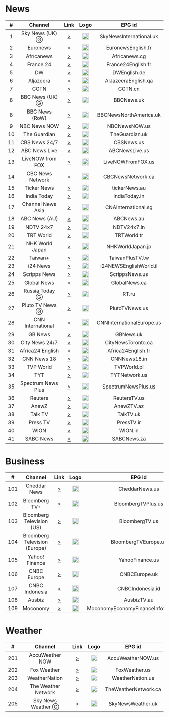 <h1>News</h1>

| #  |      Channel       |                                                                                                                                                                                                                                                                                                                                                                                                                                                                                                                                                                                                                                    Link                                                                                                                                                                                                                                                                                                                                                                                                                                                                                                                                                                                                                                    |                                                                    Logo                                                                    |          EPG id           |
|:--:|:------------------:|:--------------------------------------------------------------------------------------------------------------------------------------------------------------------------------------------------------------------------------------------------------------------------------------------------------------------------------------------------------------------------------------------------------------------------------------------------------------------------------------------------------------------------------------------------------------------------------------------------------------------------------------------------------------------------------------------------------------------------------------------------------------------------------------------------------------------------------------------------------------------------------------------------------------------------------------------------------------------------------------------------------------------------------------------------------------------------------------------------------------------------------------------------------------------------------------------------------------------------------------------------------------------------:|:------------------------------------------------------------------------------------------------------------------------------------------:|:-------------------------:|
| 1  |  Sky News (UK) Ⓖ   |                                                                                                                                                                                                                                                                                                                                                                                                                                                                                                                                                                         [>](https://linear417-gb-hls1-prd-ak.cdn.skycdp.com/100e/Content/HLS_001_1080_30/Live/channel(skynews)/index_1080-30.m3u8)                                                                                                                                                                                                                                                                                                                                                                                                                                                                                                                                                                         |               <img height="20" src="https://d2n0069hmnqmmx.cloudfront.net/epgdata/1.0/newchanlogos/512/512/skychb1404.png"/>               |  SkyNewsInternational.uk  |
| 2  |      Euronews      |                                                                                                                                                                                                                                                                                                                                                                                                                                                                                                                                                                                                    [>](https://apollo.production-public.tubi.io/live/ac-euronews2.m3u8)                                                                                                                                                                                                                                                                                                                                                                                                                                                                                                                                                                                                    |      <img height="20" src="https://upload.wikimedia.org/wikipedia/commons/thumb/9/9c/Euronews_2022.svg/640px-Euronews_2022.svg.png"/>      |    EuronewsEnglish.fr     |
| 3  |     Africanews     |                                                                                                                                                                                                                                                                                                                                                                                                           [>](https://d384lhqndib38n.cloudfront.net/v1/master/7b67fbda7ab859400a821e9aa0deda20ab7ca3d2/africanewsLive/live/eds/africanews-en/25546/africanews-en.m3u8?ads.D_ID=%5BD_ID%5D&ads.HS_URL=http%3A%2F%2Fhaystack.tv%2Fid%2FrvlMsQpom&ads.HS_LIVE_AD_TOKEN=90e3c99084fd0d650c2da74b8449e7bfe5c84bce6fd7b7d81a5a37b685b1c23f97d8b67ec7b4a6b93db37f022eb200e0&ads.us_privacy=1---&ads.D_MK=web&ads.D_ML=%5BSS_D_ML%5D&ads.D_OV=4.3&ads.D_DNT=%5BD_DNT%5D)                                                                                                                                                                                                                                                                                                                                                                                                           |                                          <img height="20" src="https://i.imgur.com/xocvePC.png"/>                                          |       Africanews.cg       |
| 4  |     France 24      |                                                                                                                                                                                                                                                                                                                                                                                                                                                                                                                                                                                               [>](https://live.france24.com/hls/live/2037218/F24_EN_HI_HLS/master_5000.m3u8)                                                                                                                                                                                                                                                                                                                                                                                                                                                                                                                                                                                               |                                          <img height="20" src="https://i.imgur.com/61MSiq9.png"/>                                          |    France24English.fr     |
| 5  |         DW         |                                                                                                                                                                                                                                                                                                                                                                                                                                                                                                                                                                                             [>](https://dwamdstream102.akamaized.net/hls/live/2015525/dwstream102/index.m3u8)                                                                                                                                                                                                                                                                                                                                                                                                                                                                                                                                                                                              |                                          <img height="20" src="https://i.imgur.com/A1xzjOI.png"/>                                          |       DWEnglish.de        |
| 6  |     Aljazeera      |                                                                                                                                                                                                                                                                                                                                                                                                                                                                                                                                                                         [>](https://d1cy85syyhvqz5.cloudfront.net/v1/master/7b67fbda7ab859400a821e9aa0deda20ab7ca3d2/aljazeeraLive/AJE/index.m3u8)                                                                                                                                                                                                                                                                                                                                                                                                                                                                                                                                                                         |                                          <img height="20" src="https://i.imgur.com/BB93NQP.png"/>                                          |    AlJazeeraEnglish.qa    |
| 7  |        CGTN        |                                                                                                                                                                                                                                                                                                                                                                                                                                                                                                                                                                                                         [>](https://english-livebkali.cgtn.com/live/encgtn_0.m3u8)                                                                                                                                                                                                                                                                                                                                                                                                                                                                                                                                                                                                         |                                          <img height="20" src="https://i.imgur.com/fMsJYzl.png"/>                                          |          CGTN.cn          |
| 8  |  BBC News (UK) Ⓖ   |                                                                                                                                                                                                                                                                                                                                                                                                                                                                                                                                                                          [>](https://vs-hls-push-uk.live.fastly.md.bbci.co.uk/x=4/i=urn:bbc:pips:service:bbc_news_channel_hd/iptv_hd_abr_v1.m3u8)                                                                                                                                                                                                                                                                                                                                                                                                                                                                                                                                                                          |         <img height="20" src="https://raw.githubusercontent.com/tv-logo/tv-logos/main/countries/united-kingdom/bbc-news-uk.png"/>          |        BBCNews.uk         |
| 8  |   BBC News (RoW)   |                                                                                                                                                                                                                                                                                                                                                                                                                                                                                                                                                                                                   [>](https://cdn4.skygo.mn/live/disk1/BBC_News/HLSv3-FTA/BBC_News.m3u8)                                                                                                                                                                                                                                                                                                                                                                                                                                                                                                                                                                                                   |         <img height="20" src="https://raw.githubusercontent.com/tv-logo/tv-logos/main/countries/united-kingdom/bbc-news-uk.png"/>          |  BBCNewsNorthAmerica.uk   |
| 9  |    NBC News NOW    |                                                                                                                                                                                                                                                                                                                                                                                                                                                                                                                                                                                                         [>](https://livetv-fa.tubi.video/nbc-news-now/master.m3u8)                                                                                                                                                                                                                                                                                                                                                                                                                                                                                                                                                                                                         |       <img height="20" src="https://raw.githubusercontent.com/tv-logo/tv-logos/main/countries/united-kingdom/nbc-news-now-uk.png"/>        |       NBCNewsNOW.us       |
| 10 |    The Guardian    | [>](https://the-guardian-3d0e32e7-aa40-49e5-b9d9-c433151fa61a-uk.fast.rakuten.tv/v1/master/0547f18649bd788bec7b67b746e47670f558b6b2/production-LiveChannel-6437/master.m3u8?ads.Rakuten+TV+EU_channel=&ads.amznbrmid=&ads.amznregion=&ads.amznslots=&ads.app_bundle=com.rakutentv.web&ads.app_name=RakutenTV&ads.app_store_url=rakuten.tv&ads.app_version=&ads.brand_name=&ads.content_classification=15&ads.content_url=rakutentv&ads.device_lmt=0&ads.device_make=firefox&ads.device_model=GENERIC&ads.device_year=1970&ads.did=5ea4e01d-1551-47e4-b222-6214e54e74bc&ads.env=prod&ads.gam_correlator=1648241767013735&ads.gdpr_consent=&ads.google_ad_manager_nonce=&ads.ifa_type=ppid&ads.market=uk&ads.os_language=&ads.platform=web&ads.player_height=1080&ads.player_width=1920&ads.pod_type=playerpage_midroll&ads.ppid=5ea4e01d-1551-47e4-b222-6214e54e74bc&ads.rtv_channel_name=the-guardian-3d0e32e7-aa40-49e5-b9d9-c433151fa61a_uk&ads.rtv_content_id=6437&ads.rtv_content_language=eng&ads.rtv_language=eng&ads.rtvid=271858&ads.streaming_id=eed58dd8-7d81-4bc8-a95f-ace9ebcbd84b&ads.tivo_devcountry=&ads.tivo_devmakedate=&ads.tivo_mvpd=&ads.tivo_platform=&ads.tivo_usid=&ads.tivo_uxloc=&ads.user_type=visitor&channel_id=6437&publishing_platform_id=5) |                                          <img height="20" src="https://i.imgur.com/o9AYq9V.png"/>                                          |      TheGuardian.uk       |
| 11 |   CBS News 24/7    |                                                                                                                                                                                                                                                                                                                                                                                                                                                                                                                                                                                              [>](https://dai.google.com/linear/hls/event/Sid4xiTQTkCT1SLu6rjUSQ/master.m3u8)                                                                                                                                                                                                                                                                                                                                                                                                                                                                                                                                                                                               |          <img height="20" src="https://raw.githubusercontent.com/tv-logo/tv-logos/main/countries/united-states/cbs-news-us.png"/>          |        CBSNews.us         |
| 12 |   ABC News Live    |                                                                                                                                                                                                                        [>](https://content.uplynk.com/channel/3324f2467c414329b3b0cc5cd987b6be.m3u8?rays=hjigfedcba&ad.flex=15&ad.access_level=0&expand=drmOff&v=3&clancy=testlivechannel&ad.adunit=/abc-news/abcnews.com/web/video&ad=abcnews_live&ad.pp=datg-live-vdms&ad.v=2&ad.is_lat=0&ad.npa=0&ad.tfcd=0&ad.vast3=1&ad.vid=$program_id&ad.description_url=https://abcnews.go.com/&ad.ppid=1adbdc9f7f5843159daf7980ba54e482&ad.us_privacy=&prbd.server=drax&ad.prbd=drax&ad.rdp=0&ad.cust_params=chan%3Dabc%26beacTyp%3Dssai%26stp%3Dvdms%26ait%3Dssai%26vdm%3Dlive%26var%3D16x9%26accesslevel%3D0%26isAuth%3D0%26lang%3Den%26aff%3Dabc%26swid%3D1adbdc9f-7f58-4315-9daf-7980ba54e482%26tag%3D%26objid%3Dabc_live11%26refDomain%3Dhttps%3A%2F%2Fabcnews.go.com%2FLive%26plt%3Dweb%26d_us_privacy%3D&ad.adUnit=/abc-news/abcnews.com/web/video)                                                                                                                                                                                                                        |      <img height="20" src="https://raw.githubusercontent.com/tv-logo/tv-logos/main/countries/united-states/abc-news-live-hz-us.png"/>      |      ABCNewsLive.us       |
| 13 |  LiveNOW from FOX  |                                    [>](https://dcs-live.mp.lura.live/server/play/5Awwm3GfagVzfpdA/manifest.m3u8?encp=nFx5tykK3aYvZmZy-16TLw:4JUUu21BaYFkMZ433qSgpwbfXNMKXfaJSMp_r3pImu7L4BXDYcHZo3lkKmZDmJe_v06AXbHcni2tKhTr-TWLPf066n92x-nUzsT_fJeX_ZIfPuHPO4c-T5XLJVIp_5CpHY_CZN1qy-eAAvU37zrWtYnuXFmiKwTE9EiH3k-m8oG5kKAC2va5C_GvuxutWxVIsV1cJYB2jf8fq2pOo08j3EAoOJmkUQ7ZCD8gUF1aEP4jtpOjyHSalSWlkDBiLfNjvq1IuF9Baq7ViPeIlXw8nJdgVjiTaX8R8lWUzveZAkMzW52oghenIM6Ct4mVV8MavFW7Z7ncEStJX6k0AQ7QUM-wYYsSsXqjD8w3OJuOPgc13HyiYvuWKT20y95yI-Prq1h16BEtvxZZCnvtAAIdpPS4Tgtw0Dp4hNb5Hs6K7DeXSf7l9hkxWt-8tP4KIJaFZFc-AurlzdHzAHrDNE734kJSeirXsP7EOAtegEIrBboioj4dpfzn_6oftxY4BCZtuBZXoNmzpyB0o_yrY8Yuavj0FL4FI7HXeOB-rc51dIb7GGNICRRXWVPUernTSjTShJOTbZcXmvK-7Nrs1_w6WLJeuZHW0_4suizHL4RdBbdXn8paFrM54omNIiKmPx8AmGek7YuE8Ir14ug9aJoOQfMhSb67MCE3w7UzIJymLFt0BgtVgP0BaXRIbt9_SIvPdRjUCUNbsydkq61Pw9loVelVONRedezGpqhZLhDi1qy473CCw-PFyxTBz2P0ZzcjPYLrVct8IvAHv_H91DNff3dTj5wsNzoe-4RJhkSUfE6hcZxI4ydWKLp0-kv3prqrKj8RoiEdtSLxZxvlIrR2dw&anvtrid=a93484d7c8672e107ab7ec71a7529324&anvauth=tb=0~te=1740780528~sgn=cfa4279783fc3a8a19f698f4f17522459e0a862507e984d23ea4bf809dab2fa1&t=1740780438&_vpng=0&guid=102dec47-ebc9-125a-0df53e694104)                                     |                                          <img height="20" src="https://i.imgur.com/1JnyzHv.png"/>                                          |     LiveNOWFromFOX.us     |
| 14 |  CBC News Network  |                                                                                                                                                           [>](https://dbrb49pjoymg4.cloudfront.net/10001/99991276/hls/master.m3u8?ads.xumo_channelId=99991276&ads._fw_ifa_type=dpid&ads._fw_did=43135081-0e2e-2a3f-b10c-4ade81d0e829&ads.amznappId=[AMZN_APP_ID]&ads.lat=[LAT]&ads.lon=[LON]&ads.os=[OS]&ads.osv=[OS_VERSION]&ads.asnw=&ads.caid=CBCNewsEnglish&ads.csid=xumo_desktopweb_CBCNewsEnglish_ssai&ads._fw_is_lat=0&ads._fw_us_privacy=1YNN&ads._fw_coppa=0&ads.genre=News&ads._fw_content_category=IAB12&ads._fw_content_language=undefined&ads._fw_content_genre=News&ads._fw_content_rating=TV-PG&ads.xumo_contentId=207&ads.xumo_contentName=CBCNewsEnglish&ads.xumo_providerId=207&ads.xumo_providerName=CBCNewsEnglish&ads._fw_deviceMake=&ads._fw_device_model=&ads.channelId=99991276&ads.xumo_platform=desktopweb&ads.site_id=26840&ads.appName=xumo&ads.appVersion=2.18.0&ads._fw_app_bundle=&ads._fw_app_store_url=&ads.site_name=XumoPlay&ads.site_page=https%253A%252F%252Fplay.xumo.com)                                                                                                                                                           |                                          <img height="20" src="https://i.imgur.com/SjTdhvJ.png"/>                                          |     CBCNewsNetwork.ca     |
| 15 |    Ticker News     |                                                                                                                                                                                                                                                                                                                                                                                                                                                                                                                                                                                      [>](https://live-hls-7agy.livepush.io/live_abr_cdn/nsitWAl1pTZtwca/emnmZbKZcO8RfwJR/index.m3u8)                                                                                                                                                                                                                                                                                                                                                                                                                                                                                                                                                                                       |                                          <img height="20" src="https://i.imgur.com/z7M0QxV.png"/>                                          |       tickerNews.au       |
| 16 |    India Today     |                                                                                                                                                                                                                                                                                                                                                                                                                                                                                                                                                                                     [>](https://indiatodaylive.akamaized.net/hls/live/2014320/indiatoday/indiatodaylive/playlist.m3u8)                                                                                                                                                                                                                                                                                                                                                                                                                                                                                                                                                                                     |                                          <img height="20" src="https://i.imgur.com/koFYddE.png"/>                                          |       IndiaToday.in       |
| 17 | Channel News Asia  |                                                                                                                                                                                                                                                                                                                                                                                                                                                                                                                                                                                           [>](https://d2e1asnsl7br7b.cloudfront.net/7782e205e72f43aeb4a48ec97f66ebbe/index.m3u8)                                                                                                                                                                                                                                                                                                                                                                                                                                                                                                                                                                                           |                                          <img height="20" src="https://i.imgur.com/xWglicB.png"/>                                          |    CNAInternational.sg    |
| 18 |   ABC News (AU)    |                                                                                                                                                                                                                                                                                                                                                                                                                                                                                                                                                                                    [>](https://abc-news-dmd-streams-1.akamaized.net/out/v1/701126012d044971b3fa89406a440133/index.m3u8)                                                                                                                                                                                                                                                                                                                                                                                                                                                                                                                                                                                    |                                          <img height="20" src="https://i.imgur.com/BrW7gk8.png"/>                                          |        ABCNews.au         |
| 19 |     NDTV 24x7      |                                                                                                                                                                                                                                                                                                                                                                                                                                                                                                                                                                                            [>](https://ndtv24x7elemarchana.akamaized.net/hls/live/2003678/ndtv24x7/master.m3u8)                                                                                                                                                                                                                                                                                                                                                                                                                                                                                                                                                                                            |             <img height="20" src="https://raw.githubusercontent.com/tv-logo/tv-logos/main/countries/india/ndtv-24x7-in.png"/>              |        NDTV24x7.in        |
| 20 |     TRT World      |                                                                                                                                                                                                                                                                                                                                                                                                                                                                                                                                                                                                           [>](https://tv-trtworld.medya.trt.com.tr/master.m3u8)                                                                                                                                                                                                                                                                                                                                                                                                                                                                                                                                                                                                            |          <img height="20" src="https://upload.wikimedia.org/wikipedia/commons/thumb/2/27/TRT_World.svg/512px-TRT_World.svg.png"/>          |        TRTWorld.tr        |
| 21 |  NHK World Japan   |                                                                                                                                                                                                                                                                                                                                                                                                                                                                                                                                                                                            [>](https://nhkwlive-ojp.akamaized.net/hls/live/2003459/nhkwlive-ojp-en/index.m3u8)                                                                                                                                                                                                                                                                                                                                                                                                                                                                                                                                                                                             | <img height="20" src="https://upload.wikimedia.org/wikipedia/commons/thumb/8/8d/NHK_World-Japan_TV.svg/512px-NHK_World-Japan_TV.svg.png"/> |     NHKWorldJapan.jp      |
| 22 |      Taiwan+       |                                                                                                                                                                                                                                                                                                                                                                                                                                                                                                                                                                             [>](https://bcovlive-a.akamaihd.net/rce33d845cb9e42dfa302c7ac345f7858/ap-northeast-1/6282251407001/playlist.m3u8)                                                                                                                                                                                                                                                                                                                                                                                                                                                                                                                                                                              |                                          <img height="20" src="https://i.imgur.com/SfcZyqm.png"/>                                          |      TaiwanPlusTV.tw      |
| 23 |      i24 News      |                                                                                                                                                                                                                                                                                                                                                                                                                                                                                                                                                                         [>](https://bcovlive-a.akamaihd.net/ecf224f43f3b43e69471a7b626481af0/eu-central-1/5377161796001/profile_0/chunklist.m3u8)                                                                                                                                                                                                                                                                                                                                                                                                                                                                                                                                                                          |         <img height="20" src="https://upload.wikimedia.org/wikipedia/commons/thumb/7/79/LOGO_i24NEWS.png/512px-LOGO_i24NEWS.png"/>         |  i24NEWSEnglishWorld.il   |
| 24 |    Scripps News    |                                                                                                                                                                                                                                                                                                                                                                                                                                                                                                                                                                                               [>](https://content.uplynk.com/channel/4bb4901b934c4e029fd4c1abfc766c37.m3u8)                                                                                                                                                                                                                                                                                                                                                                                                                                                                                                                                                                                                |                                          <img height="20" src="https://i.imgur.com/UfN6aAi.png"/>                                          |      ScrippsNews.us       |
| 25 |    Global News     |                                                                                                                                                                                                                                                                                                                                                                                                                                                                                                                                                                                   [>](https://live.corusdigitaldev.com/groupd/live/49a91e7f-1023-430f-8d66-561055f3d0f7/live.isml/.m3u8)                                                                                                                                                                                                                                                                                                                                                                                                                                                                                                                                                                                   |                                          <img height="20" src="https://i.imgur.com/xk1QOhW.png"/>                                          |       GlobalNews.ca       |
| 26 |   Russia Today Ⓖ   |                                                                                                                                                                                                                                                                                                                                                                                                                                                                                                                                                                                                           [>](https://rt-glb.rttv.com/live/rtnews/playlist.m3u8)                                                                                                                                                                                                                                                                                                                                                                                                                                                                                                                                                                                                           |  <img height="20" src="https://upload.wikimedia.org/wikipedia/commons/thumb/a/a0/Russia-today-logo.svg/512px-Russia-today-logo.svg.png"/>  |           RT.ru           |
| 27 |  Pluto TV News Ⓖ   |                                                                                                                                                                                                                                                                                                                                                                                                                [>](https://service-stitcher.clusters.pluto.tv/stitch/hls/channel/5268abcd0ce20a8472000114/master.m3u8?advertisingId=&appName=web&appStoreUrl=&appVersion=DNT&app_name=&architecture=&buildVersion=&deviceDNT=0&deviceId=5268abcd0ce20a8472000114&deviceLat=&deviceLon=&deviceMake=web&deviceModel=web&deviceType=web&deviceVersion=DNT&includeExtendedEvents=false&marketingRegion=US&serverSideAds=false&sid=202&terminate=false&userId=)                                                                                                                                                                                                                                                                                                                                                                                                                 |                                          <img height="20" src="https://i.imgur.com/JdqA4r9.png"/>                                          |      PlutoTVNews.us       |
| 28 | CNN International  |                                                                                                                                                                                                                                                                                                                                                                                                                                                                                                                                                                                      [>](https://turnerlive.warnermediacdn.com/hls/live/586495/cnngo/cnn_slate/VIDEO_0_3564000.m3u8)                                                                                                                                                                                                                                                                                                                                                                                                                                                                                                                                                                                       |            <img height="20" src="https://raw.githubusercontent.com/tv-logo/tv-logos/main/countries/united-states/cnn-us.png"/>             | CNNInternationalEurope.us |
| 29 |      GB News       |                                                                                                                                                                                                                                                                                                                                                                                                                                                                                                                                                                                           [>](https://live-gbnews.simplestreamcdn.com/live5/gbnews/bitrate1.isml/manifest.m3u8)                                                                                                                                                                                                                                                                                                                                                                                                                                                                                                                                                                                            |         <img height="20" src="https://upload.wikimedia.org/wikipedia/en/thumb/3/35/GB_News_Logo.svg/512px-GB_News_Logo.svg.png"/>          |         GBNews.uk         |
| 30 |   City News 24/7   |                                                                                                                                                                                                                                                                                                                                                                                                                                                                                                                                                                                          [>](https://citynewsregional.akamaized.net/hls/live/1024052/Regional_Live_7/master.m3u8)                                                                                                                                                                                                                                                                                                                                                                                                                                                                                                                                                                                          |                                <img height="20" src="https://m.media-amazon.com/images/I/51Icdznow+L.png"/>                                |    CityNewsToronto.ca     |
| 31 |  Africa24 English  |                                                                                                                                                                                                                                                                                                                                                                                                                                                                                                                                                                                             [>](https://edge17.vedge.infomaniak.com/livecast/ik:africa24english/manifest.m3u8)                                                                                                                                                                                                                                                                                                                                                                                                                                                                                                                                                                                             |                                          <img height="20" src="https://i.imgur.com/YWIJdai.png"/>                                          |    Africa24English.fr     |
| 32 |    CNN News 18     |                                                                                                                                                                                                                                                                                                                                                                                                                                                                                                                                                                                          [>](https://n18syndication.akamaized.net/bpk-tv/CNN_News18_NW18_MOB/output01/index.m3u8)                                                                                                                                                                                                                                                                                                                                                                                                                                                                                                                                                                                          |                                          <img height="20" src="https://i.imgur.com/WrmeIco.png"/>                                          |       CNNNews18.in        |
| 33 |     TVP World      |                                                                                                                                                                                                                                                                                                                                                                                                                                                                                    [>](https://rsdt-waw1601-228.tvp.pl/token/video/live/51656539/20240805/1524088651/EPIJv5rXaJspEy_AQqKm1eervMfQqy71Rw8jfe6-PwQOFTYa0jjlL0bPS4wfZW06PFbTtToF7cAdhqQqFzS3UhbeWKIVWMWdpGbgDSK07vCAcUe6pYjCsGEnbSORtXlSM900WhRoCPi-MIl4ZSN_D5Ni2KJnPz-DH8u6vnkdKtmgLJHu2DpnEHjDMN2_SgxF/156/master.m3u8)                                                                                                                                                                                                                                                                                                                                                                                                                                                                                     |                                          <img height="20" src="https://i.imgur.com/lB4MgRI.png"/>                                          |        TVPWorld.pl        |
| 34 |        TYT         |                                                                                                                                                                                                                                                                                                                                                                                                                                                                                                                                                       [>](https://tyt-xumo-us.amagi.tv/hls/amagi_hls_data_tytnetwor-tyt-xumo/CDN/master.m3u8?ads.site_name=XumoPlay&ads.site_page=https%253A%252F%252Fplay.xumo.com)                                                                                                                                                                                                                                                                                                                                                                                                                                                                                                                                                       |                                          <img height="20" src="https://i.imgur.com/rZQWV08.png"/>                                          |       TYTNetwork.us       |
| 35 | Spectrum News Plus |                                                                                                                                                     [>](https://dbrb49pjoymg4.cloudfront.net/10001/99951337/hls/playlist.m3u8?ads.xumo_channelId=99951337&ads._fw_ifa_type=dpid&ads._fw_did=43135081-0e2e-2a3f-b10c-4ade81d0e829&ads.amznappId=[AMZN_APP_ID]&ads.lat=[LAT]&ads.lon=[LON]&ads.os=[OS]&ads.osv=[OS_VERSION]&ads.asnw=&ads.caid=SpectrumNewsPlus&ads.csid=xumo_desktopweb_SpectrumNewsPlus_ssai&ads._fw_is_lat=0&ads._fw_us_privacy=1YNN&ads._fw_coppa=0&ads.genre=News&ads._fw_content_category=IAB12&ads._fw_content_language=undefined&ads._fw_content_genre=News&ads._fw_content_rating=TV-PG&ads.xumo_contentId=4087&ads.xumo_contentName=SpectrumNewsPlus&ads.xumo_providerId=4087&ads.xumo_providerName=SpectrumNewsPlus&ads._fw_deviceMake=&ads._fw_device_model=&ads.channelId=99951337&ads.xumo_platform=desktopweb&ads.site_id=26840&ads.appName=xumo&ads.appVersion=2.18.0&ads._fw_app_bundle=&ads._fw_app_store_url=&ads.site_name=XumoPlay&ads.site_page=https%253A%252F%252Fplay.xumo.com)                                                                                                                                                     |                <img height="20" src="https://image.xumo.com/v1/channels/channel/99951337/168x168.webp?type=color_onBlack"/>                |    SpectrumNewsPlus.us    |
| 36 |      Reuters       |                                                                                                                                                                    [>](https://dbrb49pjoymg4.cloudfront.net/10001/99951197/hls/playlist.m3u8?ads.xumo_channelId=99951197&ads._fw_ifa_type=dpid&ads._fw_did=43135081-0e2e-2a3f-b10c-4ade81d0e829&ads.amznappId=[AMZN_APP_ID]&ads.lat=[LAT]&ads.lon=[LON]&ads.os=[OS]&ads.osv=[OS_VERSION]&ads.asnw=&ads.caid=ReutersNow&ads.csid=xumo_desktopweb_ReutersNow_ssai&ads._fw_is_lat=0&ads._fw_us_privacy=1YNN&ads._fw_coppa=0&ads.genre=News&ads._fw_content_category=IAB12&ads._fw_content_language=en&ads._fw_content_genre=News&ads._fw_content_rating=TV-PG&ads.xumo_contentId=3850&ads.xumo_contentName=ReutersNow&ads.xumo_providerId=3850&ads.xumo_providerName=ReutersNow&ads._fw_deviceMake=&ads._fw_device_model=&ads.channelId=99951197&ads.xumo_platform=desktopweb&ads.site_id=26840&ads.appName=xumo&ads.appVersion=2.18.0&ads._fw_app_bundle=&ads._fw_app_store_url=&ads.site_name=XumoPlay&ads.site_page=https%253A%252F%252Fplay.xumo.com)                                                                                                                                                                     |                                          <img height="20" src="https://i.imgur.com/6eQ2nCJ.png"/>                                          |       ReutersTV.us        |
| 37 |       AnewZ        |                                                                                                                                                                                                                                                                                                                                                                                                                                                                                                                                                                                 [>](https://6069699a9e3f3.streamlock.net/cubesanewz-secure/smil:cubesanewz-secure-web.smil/playlist.m3u8)                                                                                                                                                                                                                                                                                                                                                                                                                                                                                                                                                                                  |                                          <img height="20" src="https://i.imgur.com/Lwgdbuu.png"/>                                          |        AnewZTV.az         |
| 38 |      Talk TV       |                                                                                                                                                                                                                                                                                                                                                                                                                                                                                                                                                                        [>](https://live-talktv-ssai.simplestreamcdn.com/v1/master/774d979dd66704abea7c5b62cb34c6815fda0d35/talktv-live/index.m3u8)                                                                                                                                                                                                                                                                                                                                                                                                                                                                                                                                                                         |                                          <img height="20" src="https://i.imgur.com/KxHWpQB.png"/>                                          |         TalkTV.uk         |
| 39 |      Press TV      |                                                                                                                                                                                                                                                                                                                                                                                                                                                                                                                                                                                                         [>](https://live.presstv.ir/hls/presstv_5_482/index.m3u8)                                                                                                                                                                                                                                                                                                                                                                                                                                                                                                                                                                                                          |      <img height="20" src="https://upload.wikimedia.org/wikipedia/commons/thumb/6/63/Press_Tv_logo.svg/253px-Press_Tv_logo.svg.png"/>      |        PressTV.ir         |
| 40 |        WION        |                                                                                                                                                                                                                                                                                                                                                                                                                                                                                                                                                                                                           [>](https://d7x8z4yuq42qn.cloudfront.net/index_7.m3u8)                                                                                                                                                                                                                                                                                                                                                                                                                                                                                                                                                                                                           |                                          <img height="20" src="https://i.imgur.com/Wc5Z3iS.png"/>                                          |          WION.in          |
| 41 |     SABC News      |                                                                                                                                                                                                                                                                                                                                                                                                                                                                                                                                                                                             [>](https://sabconetanw.cdn.mangomolo.com/news/smil:news.stream.smil/master.m3u8)                                                                                                                                                                                                                                                                                                                                                                                                                                                                                                                                                                                              |                                          <img height="20" src="https://i.imgur.com/liLta8j.png"/>                                          |        SABCNews.za        |

<h1>Business</h1>

|  #  |            Channel            |                                                                                                                                                                                                                                                                                                                                                                                                                                                        Link                                                                                                                                                                                                                                                                                                                                                                                                                                                        |                                                      Logo                                                      |                EPG id                 |
|:---:|:-----------------------------:|:------------------------------------------------------------------------------------------------------------------------------------------------------------------------------------------------------------------------------------------------------------------------------------------------------------------------------------------------------------------------------------------------------------------------------------------------------------------------------------------------------------------------------------------------------------------------------------------------------------------------------------------------------------------------------------------------------------------------------------------------------------------------------------------------------------------------------------------------------------------------------------------------------------------:|:--------------------------------------------------------------------------------------------------------------:|:-------------------------------------:|
| 101 |         Cheddar News          | [>](https://dbrb49pjoymg4.cloudfront.net/10001/99991220/hls/index.m3u8?ads.xumo_channelId=99991220&ads._fw_ifa_type=dpid&ads._fw_did=43135081-0e2e-2a3f-b10c-4ade81d0e829&ads.amznappId=[AMZN_APP_ID]&ads.lat=[LAT]&ads.lon=[LON]&ads.os=[OS]&ads.osv=[OS_VERSION]&ads.asnw=&ads.caid=Cheddar&ads.csid=xumo_desktopweb_cheddar_ssai&ads._fw_is_lat=0&ads._fw_us_privacy=1YNN&ads._fw_coppa=0&ads.genre=News&ads._fw_content_category=IAB12&ads._fw_content_language=en&ads._fw_content_genre=News&ads._fw_content_rating=TV-PG&ads.xumo_contentId=161&ads.xumo_contentName=Cheddar&ads.xumo_providerId=161&ads.xumo_providerName=Cheddar&ads._fw_deviceMake=&ads._fw_device_model=&ads.channelId=99991220&ads.xumo_platform=desktopweb&ads.site_id=26840&ads.appName=xumo&ads.appVersion=2.18.0&ads._fw_app_bundle=&ads._fw_app_store_url=&ads.site_name=XumoPlay&ads.site_page=https%253A%252F%252Fplay.xumo.com) |                            <img height="20" src="https://i.imgur.com/tuP9GW8.png"/>                            |            CheddarNews.us             |
| 102 |         Bloomberg TV+         |                                                                                                                                                                                                                                                                                                                                                                                                                         [>](https://bloomberg.com/media-manifest/streams/phoenix-us.m3u8)                                                                                                                                                                                                                                                                                                                                                                                                                          |                            <img height="20" src="https://i.imgur.com/xGlToly.png"/>                            |          BloombergTVPlus.us           |
| 103 |   Bloomberg Television (US)   |                                                                                                                                                                                                                                                                                                                                                                                                                             [>](https://bloomberg.com/media-manifest/streams/us.m3u8)                                                                                                                                                                                                                                                                                                                                                                                                                              |                            <img height="20" src="https://i.imgur.com/OuogLHx.png"/>                            |            BloombergTV.us             |
| 104 | Bloomberg Television (Europe) |                                                                                                                                                                                                                                                                                                                                                                                                                             [>](https://bloomberg.com/media-manifest/streams/eu.m3u8)                                                                                                                                                                                                                                                                                                                                                                                                                              |                            <img height="20" src="https://i.imgur.com/OuogLHx.png"/>                            |         BloombergTVEurope.uk          |
| 105 |        Yahoo! Finance         |                                                                                                                                                                                                                                                                                                                                                                                                                              [>](https://d1ewctnvcwvvvu.cloudfront.net/playlist.m3u8)                                                                                                                                                                                                                                                                                                                                                                                                                              |                            <img height="20" src="https://i.imgur.com/43oHsHL.png"/>                            |            YahooFinance.us            |
| 106 |          CNBC Europe          |                                                                                                                                                                                                                                                                                                                                                                                     [>](https://amg01079-nbcuuk-amg01079c1-samsung-es-1261.playouts.now.amagi.tv/playlist/amg01079-nbcuukfast-cnbcpe-samsunges/playlist.m3u8)                                                                                                                                                                                                                                                                                                                                                                                      | <img height="20" src="https://d2n0069hmnqmmx.cloudfront.net/epgdata/1.0/newchanlogos/512/512/skychb1088.png"/> |             CNBCEurope.uk             |
| 107 |        CNBC Indonesia         |                                                                                                                                                                                                                                                                                                                                                                                                                     [>](https://live.cnbcindonesia.com/livecnbc/smil:cnbctv.smil/master.m3u8)                                                                                                                                                                                                                                                                                                                                                                                                                      |                            <img height="20" src="https://i.imgur.com/bUfeG7Y.png"/>                            |           CNBCIndonesia.id            |
| 108 |            Ausbiz             |                                                                                                                                                                                                                                                                                                                                                                                                                         [>](https://d9quh89lh7dtw.cloudfront.net/public-output/index.m3u8)                                                                                                                                                                                                                                                                                                                                                                                                                         |                            <img height="20" src="https://i.imgur.com/8vGGdB0.png"/>                            |              AusbizTV.au              |
| 109 |           Moconomy            |                                                                                                                                                                                                                                                                                                                                                                                                                         [>](https://amogonetworx-moconomy-2-us.tcl.wurl.tv/playlist.m3u8)                                                                                                                                                                                                                                                                                                                                                                                                                          |                            <img height="20" src="https://i.imgur.com/GvqbLZB.png"/>                            | MoconomyEconomyFinanceInfotainment.us |

<h1>Weather</h1>

|  #  |       Channel       |                                                                                                                                                                                             Link                                                                                                                                                                                              |                                                                    Logo                                                                    |        EPG id        |
|:---:|:-------------------:|:---------------------------------------------------------------------------------------------------------------------------------------------------------------------------------------------------------------------------------------------------------------------------------------------------------------------------------------------------------------------------------------------:|:------------------------------------------------------------------------------------------------------------------------------------------:|:--------------------:|
| 201 |   AccuWeather NOW   |                                                                                                                                              [>](https://cdn-ue1-prod.tsv2.amagi.tv/linear/amg00684-accuweather-accuweather-plex/playlist.m3u8)                                                                                                                                               |                                          <img height="20" src="https://i.imgur.com/M8wbVYK.png"/>                                          |  AccuWeatherNOW.us   |
| 202 |     Fox Weather     |                                                                                                                                                                    [>](https://247wlive.foxweather.com/stream/index.m3u8)                                                                                                                                                                     |   <img height="20" src="https://upload.wikimedia.org/wikipedia/commons/thumb/b/b9/Fox_Weather_logo.svg/512px-Fox_Weather_logo.svg.png"/>   |    FoxWeather.us     |
| 203 |    WeatherNation    | [>](http://cfd-v4-service-channel-stitcher-use1-1.prd.pluto.tv/stitch/hls/channel/5d2cb7ac552e3773bc48982e/master.m3u8?appName=web&appVersion=unknown&clientTime=0&deviceDNT=0&deviceId=6c2d1028-30d3-11ef-9cf5-e9ddff8ff496&deviceMake=Chrome&deviceModel=web&deviceType=web&deviceVersion=unknown&includeExtendedEvents=false&serverSideAds=false&sid=dcca8395-396e-4be0-9049-564f29c5ac9b) | <img height="20" src="https://upload.wikimedia.org/wikipedia/commons/thumb/d/de/WeatherNation_Logo.svg/512px-WeatherNation_Logo.svg.png"/> |   WeatherNation.us   |
| 204 | The Weather Network |                                                                  [>](https://d3f6rv2ihfj09x.cloudfront.net/v1/master/3722c60a815c199d9c0ef36c5b73da68a62b09d1/cc-4l4ssesb90374-ssai-prd/playlist.m3u8?ads.device_did=%7BPSID%7D&ads.device_dnt=%7BTARGETOPT%7D&ads.app_domain=%7BAPP_DOMAIN%7D&ads.app_name=%7BAPP_NAME%7D)                                                                   |        <img height="20" src="https://upload.wikimedia.org/wikipedia/en/thumb/b/bf/TWN_Logo_2011.svg/2560px-TWN_Logo_2011.svg.png"/>        | TheWeatherNetwork.ca |
| 205 | Sky News Weather Ⓖ  |                                                                                                                                          [>](https://distro001-gb-hls1-prd.delivery.skycdp.com/easel_cdn/ngrp:weather_loop.stream_all/playlist.m3u8)                                                                                                                                          |                   <img height="20" src="https://pbs.twimg.com/profile_images/1604994875459518464/lGt2wEqM_400x400.jpg"/>                   |  SkyNewsWeather.uk   |